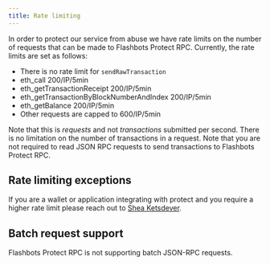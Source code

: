 ```yaml
---
title: Rate limiting
---
```


In order to protect our service from abuse we have rate limits on the number of requests that can be made to Flashbots Protect RPC. Currently, the rate limits are set as follows:

- There is no rate limit for `sendRawTransaction`
- eth_call 200/IP/5min
- eth_getTransactionReceipt 200/IP/5min
- eth_getTransactionByBlockNumberAndIndex 200/IP/5min
- eth_getBalance 200/IP/5min
- Other requests are capped to 600/IP/5min

Note that this is _requests_ and not _transactions_ submitted per second. There is no limitation on the number of transactions in a request. Note that you are not required to read JSON RPC requests to send transactions to Flashbots Protect RPC.

## Rate limiting exceptions

If you are a wallet or application integrating with protect and you require a higher rate limit please reach out to [Shea Ketsdever](https://twitter.com/SheaKetsdever).

## Batch request support

Flashbots Protect RPC is not supporting batch JSON-RPC requests.
